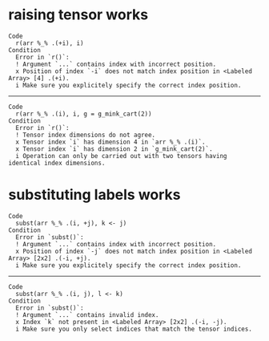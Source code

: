 # raising tensor works

    Code
      r(arr %_% .(+i), i)
    Condition
      Error in `r()`:
      ! Argument `...` contains index with incorrect position.
      x Position of index `-i` does not match index position in <Labeled Array> [4] .(+i).
      i Make sure you explicitely specify the correct index position.

---

    Code
      r(arr %_% .(i), i, g = g_mink_cart(2))
    Condition
      Error in `r()`:
      ! Tensor index dimensions do not agree.
      x Tensor index `i` has dimension 4 in `arr %_% .(i)`.
      x Tensor index `i` has dimension 2 in `g_mink_cart(2)`.
      i Operation can only be carried out with two tensors having identical index dimensions.

# substituting labels works

    Code
      subst(arr %_% .(i, +j), k <- j)
    Condition
      Error in `subst()`:
      ! Argument `...` contains index with incorrect position.
      x Position of index `-j` does not match index position in <Labeled Array> [2x2] .(-i, +j).
      i Make sure you explicitely specify the correct index position.

---

    Code
      subst(arr %_% .(i, j), l <- k)
    Condition
      Error in `subst()`:
      ! Argument `...` contains invalid index.
      x Index `k` not present in <Labeled Array> [2x2] .(-i, -j).
      i Make sure you only select indices that match the tensor indices.


